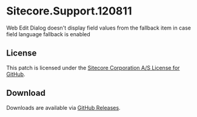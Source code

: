 # Sitecore.Support.120811
Web Edit Dialog doesn't display field values from the fallback item in case field language fallback is enabled

## License  
This patch is licensed under the [Sitecore Corporation A/S License for GitHub](https://github.com/sitecoresupport/Sitecore.Support.120811/blob/master/LICENSE).  

## Download  
Downloads are available via [GitHub Releases](https://github.com/sitecoresupport/Sitecore.Support.120811/releases).  
